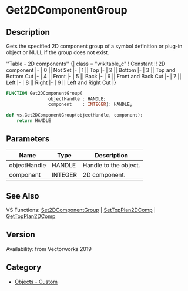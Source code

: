 # Get2DComponentGroup

## Description
Gets the specified 2D component group of a symbol definition or plug-in object or NULL if the group does not exist.


''Table - 2D components''
{| class = "wikitable_c"
! Constant !! 2D component
|-
| 0 || Not Set
|-
| 1 || Top
|-
| 2 || Bottom
|-
| 3 || Top and Bottom Cut
|-
| 4 || Front
|-
| 5 || Back
|-
| 6 || Front and Back Cut
|-
| 7 || Left
|-
| 8 || Right
|-
| 9  || Left and Right Cut 
|}

```pascal
FUNCTION Get2DComponentGroup(
				objectHandle : HANDLE;
				component    : INTEGER): HANDLE;
```

```python
def vs.Get2DComponentGroup(objectHandle, component):
    return HANDLE
```

## Parameters
|Name|Type|Description|
|---|---|---|
|objectHandle|HANDLE|Handle to the object.|
|component|INTEGER|2D component.|

## See Also
VS Functions:
[Set2DComponentGroup](Set2DComponentGroup.md) 
| [SetTopPlan2DComp](SetTopPlan2DComp.md) 
| [GetTopPlan2DComp](GetTopPlan2DComp.md)

## Version
Availability: from Vectorworks 2019

## Category
* [Objects - Custom](../Categories/Objects%20-%20Custom.md)
